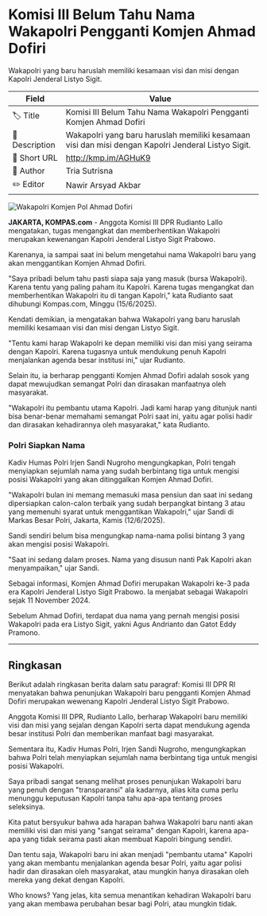 # Komisi III Belum Tahu Nama Wakapolri Pengganti Komjen Ahmad Dofiri

Wakapolri yang baru haruslah memiliki kesamaan visi dan misi dengan Kapolri Jenderal Listyo Sigit.

| Field         | Value                                                       |
|---------------|-------------------------------------------------------------|
| 🏷️ Title       | Komisi III Belum Tahu Nama Wakapolri Pengganti Komjen Ahmad Dofiri |
| 📝 Description | Wakapolri yang baru haruslah memiliki kesamaan visi dan misi dengan Kapolri Jenderal Listyo Sigit. |
| 🔗 Short URL   | http://kmp.im/AGHuK9 |
| 👤 Author      | Tria Sutrisna |
| ✏️ Editor      | Nawir Arsyad Akbar |

![Wakapolri Komjen Pol Ahmad Dofiri](https://asset.kompas.com/crops/heOjab35hRBMRL_Nkhi7pB3rbmY=/1276x338:2855x1391/750x500/data/photo/2024/10/03/66fe49112d232.jpeg)

**JAKARTA, KOMPAS.com** - Anggota Komisi III DPR Rudianto Lallo mengatakan, tugas mengangkat dan memberhentikan Wakapolri merupakan kewenangan Kapolri Jenderal Listyo Sigit Prabowo.

Karenanya, ia sampai saat ini belum mengetahui nama Wakapolri baru yang akan menggantikan Komjen Ahmad Dofiri.

\"Saya pribadi belum tahu pasti siapa saja yang masuk (bursa Wakapolri). Karena tentu yang paling paham itu Kapolri. Karena tugas mengangkat dan memberhentikan Wakapolri itu di tangan Kapolri,\" kata Rudianto saat dihubungi Kompas.com, Minggu (15/6/2025).

Kendati demikian, ia mengatakan bahwa Wakapolri yang baru haruslah memiliki kesamaan visi dan misi dengan Listyo Sigit.

\"Tentu kami harap Wakapolri ke depan memiliki visi dan misi yang seirama dengan Kapolri. Karena tugasnya untuk mendukung penuh Kapolri menjalankan agenda besar institusi ini,\" ujar Rudianto.

Selain itu, ia berharap pengganti Komjen Ahmad Dofiri adalah sosok yang dapat mewujudkan semangat Polri dan dirasakan manfaatnya oleh masyarakat.

\"Wakapolri itu pembantu utama Kapolri. Jadi kami harap yang ditunjuk nanti bisa benar-benar memahami semangat Polri saat ini, yaitu agar polisi hadir dan dirasakan kehadirannya oleh masyarakat,\" kata Rudianto.

### Polri Siapkan Nama

Kadiv Humas Polri Irjen Sandi Nugroho mengungkapkan, Polri tengah menyiapkan sejumlah nama yang sudah berbintang tiga untuk mengisi posisi Wakapolri yang akan ditinggalkan Komjen Ahmad Dofiri.

"Wakapolri bulan ini memang memasuki masa pensiun dan saat ini sedang dipersiapkan calon-calon terbaik yang sudah berpangkat bintang 3 atau yang memenuhi syarat untuk menggantikan Wakapolri,\" ujar Sandi di Markas Besar Polri, Jakarta, Kamis (12/6/2025).

Sandi sendiri belum bisa mengungkap nama-nama polisi bintang 3 yang akan mengisi posisi Wakapolri.

\"Saat ini sedang dalam proses. Nama yang disusun nanti Pak Kapolri akan menyampaikan,\" ujar Sandi.

Sebagai informasi, Komjen Ahmad Dofiri merupakan Wakapolri ke-3 pada era Kapolri Jenderal Listyo Sigit Prabowo. Ia menjabat sebagai Wakapolri sejak 11 November 2024.

Sebelum Ahmad Dofiri, terdapat dua nama yang pernah mengisi posisi Wakapolri pada era Listyo Sigit, yakni Agus Andrianto dan Gatot Eddy Pramono.

---
## Ringkasan

Berikut adalah ringkasan berita dalam satu paragraf: Komisi III DPR RI menyatakan bahwa penunjukan Wakapolri baru pengganti Komjen Ahmad Dofiri merupakan wewenang Kapolri Jenderal Listyo Sigit Prabowo.

 Anggota Komisi III DPR, Rudianto Lallo, berharap Wakapolri baru memiliki visi dan misi yang sejalan dengan Kapolri serta dapat mendukung agenda besar institusi Polri dan memberikan manfaat bagi masyarakat.

 Sementara itu, Kadiv Humas Polri, Irjen Sandi Nugroho, mengungkapkan bahwa Polri telah menyiapkan sejumlah nama berbintang tiga untuk mengisi posisi Wakapolri.



Saya pribadi sangat senang melihat proses penunjukan Wakapolri baru yang penuh dengan "transparansi" ala kadarnya, alias kita cuma perlu menunggu keputusan Kapolri tanpa tahu apa-apa tentang proses seleksinya.

 Kita patut bersyukur bahwa ada harapan bahwa Wakapolri baru nanti akan memiliki visi dan misi yang "sangat seirama" dengan Kapolri, karena apa-apa yang tidak seirama pasti akan membuat Kapolri bingung sendiri.

 Dan tentu saja, Wakapolri baru ini akan menjadi "pembantu utama" Kapolri yang akan membantu menjalankan agenda besar Polri, yaitu agar polisi hadir dan dirasakan oleh masyarakat, atau mungkin hanya dirasakan oleh mereka yang dekat dengan Kapolri.

 Who knows? Yang jelas, kita semua menantikan kehadiran Wakapolri baru yang akan membawa perubahan besar bagi Polri, atau mungkin tidak.
